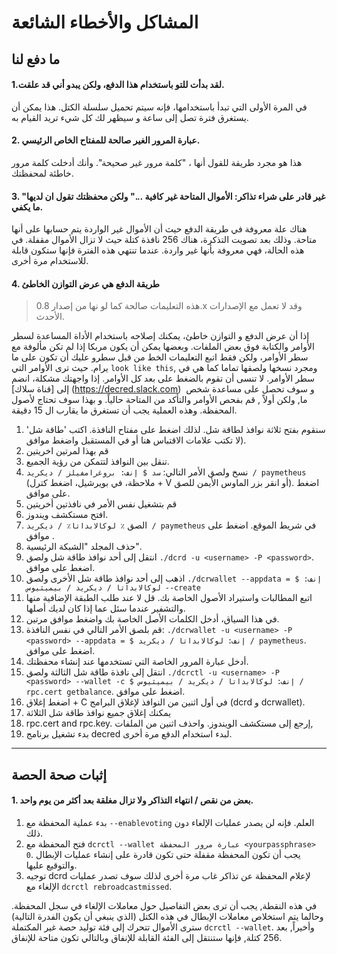 # المشاكل والأخطاء الشائعة

## ما دفع لنا

#### 1.لقد بدأت للتو باستخدام هذا الدفع، ولكن يبدو أني قد علقت.

في المرة الأولى التي تبدأ باستخدامها، فإنه سيتم تحميل سلسلة الكتل. هذا يمكن أن يستغرق فترة تصل إلى ساعة و سيظهر  لك كل شيء تريد القيام به.

#### 2. عبارة المرور الغير صالحة للمفتاح الخاص الرئيسي.

هذا هو مجرد طريقة للقول أنها ، "كلمة مرور غير صحيحة". وأنك أدخلت كلمة مرور خاطئة لمحفظتك.

#### 3. "غير قادر على شراء تذاكر: الأموال المتاحة غير كافية ..." ولكن محفظتك تقول ان لديها ما يكفي.

هناك علة معروفة في طريقة الدفع حيث أن الأموال غير الواردة يتم حسابها على أنها متاحة. وذلك بعد تصويت التذكرة، هناك 256 نافذة كتلة حيث لا تزال الأموال مقفلة. في هذه الحالة، فهي معروفة بأنها غير واردة. عندما تنتهي هذه الفترة فإنها  ستكون قابلة للاستخدام مرة أخرى.

#### 4. طريقة الدفع هي عرض التوازن الخاطئ

> هذه التعليمات صالحة كما لو نها من إصدار 0.8.x وقد لا تعمل مع الإصدارات الأحدث.

إذا أن عرض الدفع و التوازن خاطئ، يمكنك إصلاحه باستخدام الأداة المساعدة لسطر الأوامر والكتابة فوق بعض الملفات. وبعضها يمكن  أن يكون مربكا إذا لم تكن مألوفة مع سطر الأوامر، ولكن فقط اتبع التعليمات الخط من قبل سطرو عليك أن تكون على ما يرام.   حيث ترى الأوامر التي  `look like this`, ومجرد نسخها ولصقها تماما كما هي في سطر الأوامر. لا تنسى أن تقوم بالضغط على <ENTER> بعد كل الأوامر. إذا واجهتك مشكلة، انضم إلى [قناة سلاك] (https://decred.slack.com)  و سوف تحصل على مساعدة شخص ما, ولكن أولاً , قم بفحص الأوامر والتأكد من المتاحة حالياً. و بهذا سوف تحتاج لأصول المحفظة. وهذه العملية يجب أن تستغرق ما يقارب ال 15 دقيقة.

1. سنقوم بفتح ثلاثة نوافذ لطاقة شل. لذلك اضغط على مفتاح النافذة. اكتب 'طاقة شل' (لا تكتب علامات الاقتباس هنا أو في المستقبل واضغط موافق.
2. قم بهذا لمرتين اخريتين
3. تنقل بين النوافذ لتتمكن من رؤية الجميع.
4. نسخ ولصق الأمر التالي: `سد $ إنف: بروغرامفيلز / ديكريد / paymetheus` (ملاحظة، في بويرشيل، اضغط كترل + V أو انقر بزر الماوس الأيمن للصق). اضغط على  موافق.
5. قم بتشغيل نفس الأمر في نافذتين أخريتين
6. افتح مستكشف ويندوز.
7. الصق `٪ لوكالابداتا٪ / ديكريد / paymetheus` في شريط الموقع. اضغط على موافق .
8. حذف المجلد "الشبكة الرئيسية".
9. انتقل إلى أحد نوافذ طاقة شل ولصق `./dcrd -u <username> -P <password>`. اضغط على موافق.
10. اذهب إلى أحد نوافذ طاقة شل الأخرى ولصق `./dcrwallet --appdata = $ إنف: لوكالابداتا / ديكريد / بيميثيوس --create`
11. اتبع المطالبات واستيراد الأصول الخاصة بك. قل لا عند طلب الطبقة الإضافية منها والتشفير عندما سئل عما إذا كان لديك أصلها.
12. في هذا السياق، أدخل الكلمات الأصل الخاصة بك واضغط موافق مرتين.
13. قم بلصق الأمر التالي في نفس النافذة: `./dcrwallet -u <username> -P <password> --appdata = $ إنف: لوكالابداتا / ديكريد / paymetheus`. اضغط على موافق.
14. أدخل عبارة المرور الخاصة التي تستخدمها عند إنشاء محفظتك.
15. انتقل إلى نافذة طاقة شل الثالثة ولصق `./dcrctl -u <username> -P <password> --wallet -c $ إنف: لوكالابداتا / ديكريد / بيميثيوس / rpc.cert getbalance`. اضغط على موافق.
16. اضغط إغلاق + C في أول اثنين من النوافذ لإغلاق البرامج (dcrd و dcrwallet).
17. يمكنك إغلاق جميع نوافذ طاقة شل الثلاثة
18. rpc.cert and rpc.key. إرجع إلى مستكشف الويندوز. واحذف اثنين من الملفات, 
19. بدء تشغيل برنامج decred لبدء استخدام الدفع  مرة أخرى.

-----

## إثبات صحة الحصة

#### 1. بعض من نقص / انتهاء التذاكر ولا تزال مغلقة بعد أكثر من يوم واحد.

1. بدء عملية المحفظة مع `--enablevoting` العلم. فإنه لن يصدر عمليات الإلغاء دون ذلك.
2. فتح المحفظة مع `dcrctl --wallet عبارة مرور المحفظة <yourpassphrase> 0`. يجب أن تكون المحفظة مقفلة حتى تكون قادرة على إنشاء عمليات الإبطال والتوقيع عليها.
3. توجيه dcrd لإعلام المحفظة عن تذاكر غاب مرة أخرى لذلك سوف تصدر عمليات الإلغاء مع `dcrctl rebroadcastmissed`.


في هذه النقطة, يجب أن ترى بعض التفاصيل حول معاملات الإلغاء في سجل المحفظة. وحالما يتم استخلاص معاملات الإبطال في هذه الكتل (الذي ينبغي أن يكون الفدرة التالية) سترى الأموال تتحرك إلى فئة توليد حصة غير المكتملة `dcrctl --wallet`. وأخيراً, بعد 256 كتلة, فإنها ستنتقل إلى الفئة القابلة للإنفاق وبالتالي تكون متاحة للإنفاق.

